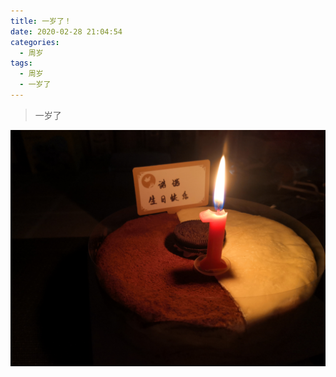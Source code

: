 ```yaml
---
title: 一岁了！
date: 2020-02-28 21:04:54
categories: 
  - 周岁
tags:
  - 周岁
  - 一岁了
---
```


> 一岁了

![一岁了](/images/one-year-old/one-year-old.jpg)
